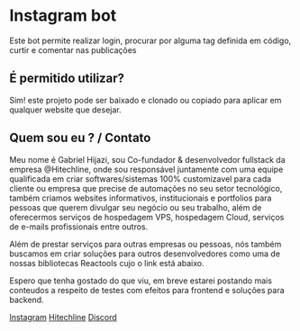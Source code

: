 # Instagram bot

Este bot permite realizar login, procurar por alguma tag definida em código, curtir e comentar nas publicações

## É permitido utilizar?

Sim! este projeto pode ser baixado e clonado ou copiado para aplicar em qualquer website que desejar.

## Quem sou eu ? / Contato
Meu nome é Gabriel Hijazi, sou Co-fundador & desenvolvedor fullstack da empresa @Hitechline, onde sou responsável juntamente com uma equipe qualificada em criar softwares/sistemas 100% customizavel para cada cliente ou empresa que precise de automações no seu setor tecnológico, também criamos websites informativos, institucionais e portfolios para pessoas que querem divulgar seu negócio ou seu trabalho, além de oferecermos serviços de hospedagem VPS, hospedagem Cloud, serviços de e-mails profissionais entre outros.

Além de prestar serviços para outras empresas ou pessoas, nós também buscamos em criar soluções para outros desenvolvedores como uma de nossas bibliotecas Reactools cujo o link está abaixo.

Espero que tenha gostado do que viu, em breve estarei postando mais conteudos a respeito de testes com efeitos para frontend e soluções para backend.
 
[Instagram](https://www.instagram.com/hijazi.dev/)
[Hitechline](https://reactools.hitechline.com.br/)
[Discord](https://discord.gg/XGWJyEmZ7E)
